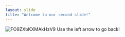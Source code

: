 ```yaml
---
layout: slide
title: "Welcome to our second slide!"
---
```

![FO9ZXbKXMAkHzV9](https://user-images.githubusercontent.com/77629764/160918990-d320e431-b355-4e1b-8315-2c2f28725166.jpg)
Use the left arrow to go back!

